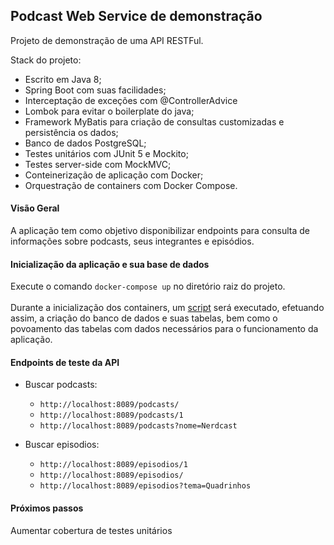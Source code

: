 ## Podcast Web Service de demonstração

Projeto de demonstração de uma API RESTFul.

Stack do projeto:
  - Escrito em Java 8;
  - Spring Boot com suas facilidades;
  - Interceptação de exceções com @ControllerAdvice
  - Lombok para evitar o boilerplate do java;
  - Framework MyBatis para criação de consultas customizadas e persistência os dados;
  - Banco de dados PostgreSQL;
  - Testes unitários com JUnit 5 e Mockito;
  - Testes server-side com MockMVC;
  - Conteinerização de aplicação com Docker;
  - Orquestração de containers com Docker Compose. 

#### Visão Geral

A aplicação tem como objetivo disponibilizar endpoints para consulta de informações sobre podcasts, seus integrantes e episódios. 

#### Inicialização da aplicação e sua base de dados

Execute o comando `docker-compose up` no diretório raiz do projeto. <br/><br/>Durante a inicialização dos containers, um [script](https://github.com/edivaldoramos/podcast-ws/blob/master/scripts/init.sql) será executado, efetuando assim, a criação do banco de dados e suas tabelas, bem como o povoamento das tabelas com dados necessários para o funcionamento da aplicação.  

#### Endpoints de teste da API

- Buscar podcasts: 
  - `http://localhost:8089/podcasts/`
  - `http://localhost:8089/podcasts/1`
  - `http://localhost:8089/podcasts?nome=Nerdcast`

- Buscar episodios:
  - `http://localhost:8089/episodios/1`
  - `http://localhost:8089/episodios/`
  - `http://localhost:8089/episodios?tema=Quadrinhos`

#### Próximos passos

Aumentar cobertura de testes unitários
